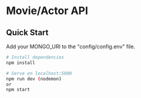 # Movie/Actor API

## Quick Start

Add your MONGO_URI to the "config/config.env" file.

```bash
# Install dependencies
npm install

# Serve on localhost:5000
npm run dev (nodemon)
or
npm start
```
